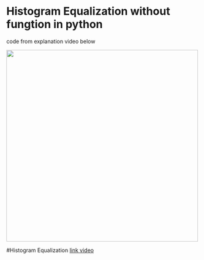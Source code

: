 # Histogram Equalization without fungtion in python

code from explanation video below <br>

<img src="https://img.youtube.com/vi/eNBZI-qYhpg/maxresdefault.jpg" widht=400 height=500>



#Histogram Equalization <a href="https://www.youtube.com/watch?v=eNBZI-qYhpg">link video</a>
